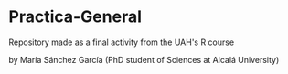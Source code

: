 # Practica-General
Repository made as a final activity from the UAH's R course

by María Sánchez García (PhD student of Sciences at Alcalá University)
